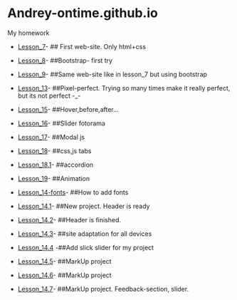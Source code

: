 # Andrey-ontime.github.io
My homework

* [Lesson_7](https://andrei-ontime.github.io/lesson_7/)- ## First web-site. Only html+css

* [Lesson_8](https://andrei-ontime.github.io/lesson_8/)- ##Bootstrap- first try

* [Lesson_9](https://andrei-ontime.github.io/lesson_9/)- ##Same web-site like in lesson_7 but using bootstrap

* [Lesson_13](https://andrei-ontime.github.io/lesson%2013/)- ##Pixel-perfect. Trying so many times make it really perfect, but its not perfect -_-
* [Lesson_15](https://andrei-ontime.github.io/lesson_15/index.html)- ##Hover,before,after...
* [Lesson_16](https://andrei-ontime.github.io/lesson_16/index.html)- ##Slider fotorama
* [Lesson_17](https://andrei-ontime.github.io/lesson_17/index.html)- ##Modal js
* [Lesson_18](https://andrei-ontime.github.io/lesson18.1/index.html)- ##css,js tabs
* [Lesson_18.1](https://andrei-ontime.github.io/lesson18/index.html)- ##accordion
* [Lesson_19](https://andrei-ontime.github.io/lesson19/index.html)- ##Animation
* [Lesson_14-fonts](https://andrei-ontime.github.io/lesson%2014.fonts/index.html)- ##How to add fonts
* [Lesson_14.1](https://andrei-ontime.github.io/lesson_14.1/src/)- ##New project. Header is ready
* [Lesson_14.2](https://andrei-ontime.github.io/project_14.2/index.html)- ##Header is finished.
* [Lesson_14.3](https://andrei-ontime.github.io/project_14.3/index.html)- ##site adaptation for all devices
* [Lesson_14.4](https://andrei-ontime.github.io/project_14.4/index.html) -##Add slick slider for my project
* [Lesson_14.5](https://andrei-ontime.github.io/lesson-14.5/index.html)- ##MarkUp project
* [Lesson_14.6](https://andrei-ontime.github.io/project-14.6/index.html)- ##MarkUp project
* [Lesson_14.7](https://andrei-ontime.github.io/project-14.7/index.html)- ##MarkUp project. Feedback-section, slider.
